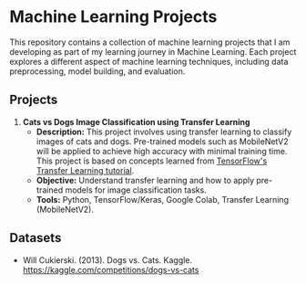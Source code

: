 # Machine Learning Projects
This repository contains a collection of machine learning projects that I am developing as part of my learning journey in Machine Learning. Each project explores a different aspect of machine learning techniques, including data preprocessing, model building, and evaluation. 

## Projects
1. __Cats vs Dogs Image Classification using Transfer Learning__
   - __Description:__ This project involves using transfer learning to classify images of cats and dogs. Pre-trained models such as MobileNetV2 will be applied to achieve high accuracy with minimal training time. This project is based on concepts learned from [TensorFlow's Transfer Learning tutorial](https://www.tensorflow.org/tutorials/images/transfer_learning).
   - __Objective:__ Understand transfer learning and how to apply pre-trained models for image classification tasks.
   - __Tools:__ Python, TensorFlow/Keras, Google Colab, Transfer Learning (MobileNetV2).


## Datasets
- Will Cukierski. (2013). Dogs vs. Cats. Kaggle. https://kaggle.com/competitions/dogs-vs-cats
